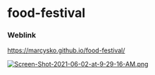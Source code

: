 # food-festival

### Weblink
https://marcysko.github.io/food-festival/


[![Screen-Shot-2021-06-02-at-9-29-16-AM.png](https://i.postimg.cc/5NVbN2bC/Screen-Shot-2021-06-02-at-9-29-16-AM.png)](https://postimg.cc/5jnZs1H4)
